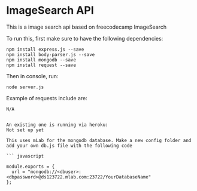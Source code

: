 # ImageSearch API

This is a image search api based on freecodecamp ImageSearch


To run this, first make sure to have the following dependencies:
```
npm install express.js --save
npm install body-parser.js --save
npm install mongodb --save
npm install request --save
```

Then in console, run: 

```
node server.js
```
Example of requests include are: 

```
N/A
```

```

An existing one is running via heroku: 
Not set up yet

This uses mLab for the mongodb database. Make a new config folder and add your own db.js file with the following code

``` javascript

module.exports = {
  url = "mongodb://<dbuser>:<dbpassword>@ds123722.mlab.com:23722/YourDatabaseName"
};
```

